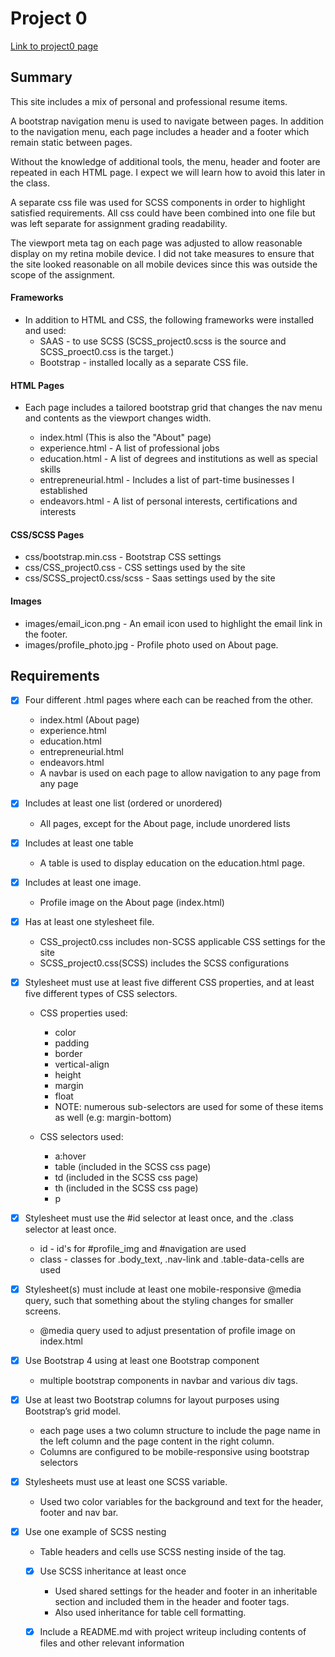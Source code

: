 # Project 0
[Link to project0 page](https://mcdomx.github.io/project0/)

## Summary
This site includes a mix of personal and professional resume items.

A bootstrap navigation menu is used to navigate between pages.  In addition to the navigation menu, each page includes a header and a footer which remain static between pages.

Without the knowledge of additional tools, the menu, header and footer are repeated in each HTML page.  I expect we will learn how to avoid this later in the class.

A separate css file was used for SCSS components in order to highlight satisfied requirements.  All css could have been combined into one file but was left separate for assignment grading readability.

The viewport meta tag on each page was adjusted to allow reasonable display on my retina mobile device.  I did not take measures to ensure that the site looked reasonable on all mobile devices since this was outside the scope of the assignment.

#### Frameworks
- In addition to HTML and CSS, the following frameworks were installed and used:
  - SAAS - to use SCSS (SCSS_project0.scss is the source and SCSS_proect0.css is the target.)
  - Bootstrap - installed locally as a separate CSS file.

#### HTML Pages
- Each page includes a tailored bootstrap grid that changes the nav menu and contents as the viewport changes width.

  - index.html (This is also the "About" page)
  - experience.html - A list of professional jobs
  - education.html - A list of degrees and institutions as well as special skills
  - entrepreneurial.html - Includes a list of part-time businesses I established
  - endeavors.html - A list of personal interests, certifications and interests

#### CSS/SCSS Pages
- css/bootstrap.min.css - Bootstrap CSS settings
- css/CSS_project0.css - CSS settings used by the site
- css/SCSS_project0.css/scss - Saas settings used by the site

#### Images
- images/email_icon.png - An email icon used to highlight the email link in the footer.
- images/profile_photo.jpg - Profile photo used on About page.


## Requirements
- [X] Four different .html pages where each can be reached from the other.
  - index.html (About page)
  - experience.html
  - education.html
  - entrepreneurial.html
  - endeavors.html
  - A navbar is used on each page to allow navigation to any page from any page

- [X] Includes at least one list (ordered or unordered)
  - All pages, except for the About page, include unordered lists

- [X] Includes at least one table
  - A table is used to display education on the education.html page.

- [X] Includes at least one image.
  - Profile image on the About page (index.html)

- [X] Has at least one stylesheet file.
  - CSS_project0.css includes non-SCSS applicable CSS settings for the site
  - SCSS_project0.css(SCSS) includes the SCSS configurations

- [X] Stylesheet must use at least five different CSS properties, and at least five different types of CSS selectors.
  - CSS properties used:
    - color
    - padding
    - border
    - vertical-align
    - height
    - margin
    - float
    - NOTE: numerous sub-selectors are used for some of these items as well (e.g: margin-bottom)

  - CSS selectors used:
    - a:hover
    - table (included in the SCSS css page)
    - td (included in the SCSS css page)
    - th (included in the SCSS css page)
    - p

- [X] Stylesheet must use the #id selector at least once, and the .class selector at least once.
  - id - id's for #profile_img and #navigation are used
  - class - classes for .body_text, .nav-link and .table-data-cells are used

- [X] Stylesheet(s) must include at least one mobile-responsive @media query, such that something about the styling changes for smaller screens.
  - @media query used to adjust presentation of profile image on index.html

- [X] Use Bootstrap 4 using at least one Bootstrap component
  - multiple bootstrap components in navbar and various div tags.

- [X] Use at least two Bootstrap columns for layout purposes using Bootstrap’s grid model.
  - each page uses a two column structure to include the page name in the left column and the page content in the right column.
  - Columns are configured to be mobile-responsive using bootstrap selectors

- [X] Stylesheets must use at least one SCSS variable.
  - Used two color variables for the background and text for the header, footer and nav bar.

- [X] Use one example of SCSS nesting
  - Table headers <th> and cells <td> use SCSS nesting inside of the <table> tag.

- [X] Use SCSS inheritance at least once
  - Used shared settings for the header and footer in an inheritable section and included them in the header and footer tags.
  - Also used inheritance for table cell formatting.

- [X] Include a README.md with project writeup including contents of files and other relevant information
